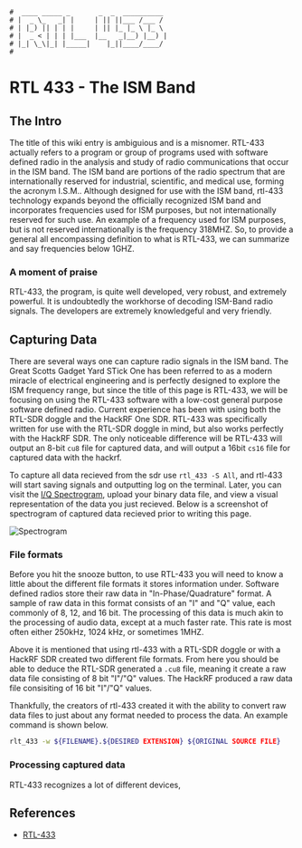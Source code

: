 ``` text
#  ____ _____ _       _  _  __________
# |  _ \_   _| |     | || ||___ /___ /
# | |_) || | | |     | || |_ |_ \ |_ \
# |  _ < | | | |___  |__   _|__) |__) |
# |_| \_\|_| |_____|    |_||____/____/
#
```

RTL 433 - The ISM Band
======================

The Intro
---------

The title of this wiki entry is ambiguious and is a misnomer. RTL-433 actually refers to a program or group of
programs used with software defined radio in the analysis and study of radio
communications that occur in the ISM band. The ISM band are portions of the radio spectrum that are
internationally reserved for industrial, scientific, and medical use, forming the acronym I.S.M.. Although
designed for use with the ISM band, rtl-433 technology expands beyond the officially recognized ISM band and incorporates
frequencies used for ISM purposes, but not internationally reserved for such use. An example of a frequency
used for ISM purposes, but is not reserved internationally is the frequency 318MHZ. So, to provide a
general all encompassing definition to what is RTL-433, we can summarize and say frequencies below 1GHZ.

### A moment of praise

RTL-433, the program, is quite well developed, very robust, and extremely powerful. It is undoubtedly the
workhorse of decoding ISM-Band radio signals. The developers are extremely knowledgeful and very friendly.

Capturing Data
---------------

There are several ways one can capture radio signals in the ISM band. The Great Scotts Gadget Yard STick One
has been referred to as a modern miracle of electrical engineering and is perfectly designed to explore
the ISM frequency range, but since the title of this page is RTL-433, we will be focusing on using the RTL-433
software with a low-cost general purpose software defined radio. Current experience has been with using both
the RTL-SDR doggle and the HackRF One SDR. RTL-433 was specifically written for use with the RTL-SDR doggle in
mind, but also works perfectly with the HackRF SDR. The only noticeable difference will be RTL-433 will output
an 8-bit `cu8` file for captured data, and will output a 16bit `cs16` file for captured data with the hackrf.

To capture all data recieved from the sdr use `rtl_433 -S All`, and rtl-433 will start saving signals and
outputting log on the terminal. Later, you can visit the [I/Q Spectrogram](https://triq.org/iqs/), upload your
binary data file, and view a visual representation of the data you just recieved. Below is a screenshot of spectrogram of
captured data recieved prior to writing this page.

![Spectrogram](https://anoduck.github.io/wiki/assets/img/spectrogram.png)

### File formats

Before you hit the snooze button, to use RTL-433 you will need to know a little about the different file
formats it stores information under. Software defined radios store their raw data in "In-Phase/Quadrature"
format. A sample of raw data in this format consists of an "I" and "Q" value, each commonly of 8, 12, and 16
bit. The processing of this data is much akin to the processing of audio data, except at a much faster rate.
This rate is most often either 250kHz, 1024 kHz, or sometimes 1MHZ.

Above it is mentioned that using rtl-433 with a RTL-SDR doggle or with a HackRF SDR created two different file
formats. From here you should be able to deduce the RTL-SDR generated a `.cu8` file, meaning it create a raw
data file consisting of 8 bit "I"/"Q" values. The HackRF produced a raw data file consisiting of 16 bit "I"/"Q" values.

Thankfully, the creators of rtl-433 created it with the ability to convert raw data files to just about any
format needed to process the data. An example command is shown below.

``` sh
rlt_433 -w ${FILENAME}.${DESIRED EXTENSION} ${ORIGINAL SOURCE FILE}
```

### Processing captured data

RTL-433 recognizes a lot of different devices, 

References
----------

- [RTL-433](https://github.com/merbanan/rtl_433)
